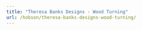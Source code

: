 ```yaml
---
title: "Theresa Banks Designs - Wood Turning"
url: /hobson/theresa-banks-designs-wood-turning/
---
```

